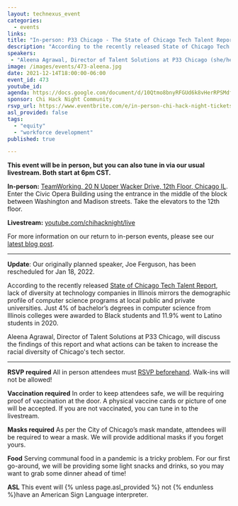```yaml
---
layout: technexus_event
categories:
  - events
links: 
title: "In-person: P33 Chicago - The State of Chicago Tech Talent Report"
description: "According to the recently released State of Chicago Tech Talent Report, lack of diversity at technology companies in Illinois mirrors the demographic profile of computer science programs at local public and private universities. Just 4% of bachelor’s degrees in computer science from Illinois colleges were awarded to Black students and 11.9% went to Latino students in 2020. Aleena Agrawal, Director of Talent Solutions at P33 Chicago, will discuss the findings of this report and what actions can be taken to increase the racial diversity of Chicago’s tech sector."
speakers:
 - "Aleena Agrawal, Director of Talent Solutions at P33 Chicago (she/her)"
image: /images/events/473-aleena.jpg
date: 2021-12-14T18:00:00-06:00
event_id: 473
youtube_id: 
agenda: https://docs.google.com/document/d/10Qtmo8bnyRFGUd6k8vHerRPSMdfoAs8Yvye3_lhMFV4/edit#
sponsor: Chi Hack Night Community
rsvp_url: https://www.eventbrite.com/e/in-person-chi-hack-night-tickets-207988107027
asl_provided: false
tags: 
  - "equity"
  - "workforce development"
published: true

---
```

 
**This event will be in person, but you can also tune in via our usual livestream. Both start at 6pm CST.**

**In-person:** <a href='https://www.google.com/maps/place/TechNexus+Venture+Collaborative/@41.8835673,-87.6394085,17z/data=!3m1!4b1!4m5!3m4!1s0x880e2d5be57f04c5:0xa87e47e177660090!8m2!3d41.8835673!4d-87.6372198'>TeamWorking, 20 N Upper Wacker Drive, 12th Floor, Chicago IL</a>. Enter the Civic Opera Building using the entrance in the middle of the block between Washington and Madison streets. Take the elevators to the 12th floor.

**Livestream:** <a href='https://youtube.com/chihacknight/live'>youtube.com/chihacknight/live</a>

For more information on our return to in-person events, please see our [latest blog post](/blog/2021/11/09/2021-return-to-in-person.html). 

---

**Update**: Our originally planned speaker, Joe Ferguson, has been rescheduled for Jan 18, 2022.

According to the recently released [State of Chicago Tech Talent Report](https://p33chicago.com/tech-talent-report/), lack of diversity at technology companies in Illinois mirrors the demographic profile of computer science programs at local public and private universities. Just 4% of bachelor’s degrees in computer science from Illinois colleges were awarded to Black students and 11.9% went to Latino students in 2020.

Aleena Agrawal, Director of Talent Solutions at P33 Chicago, will discuss the findings of this report and what actions can be taken to increase the racial diversity of Chicago's tech sector.

---

**RSVP required** All in person attendees must [RSVP beforehand]({{page.rsvp_url}}). Walk-ins will not be allowed!

**Vaccination required** In order to keep attendees safe, we will be requiring proof of vaccination at the door. A physical vaccine cards or picture of one will be accepted. If you are not vaccinated, you can tune in to the livestream.

**Masks required** As per the City of Chicago’s mask mandate, attendees will be required to wear a mask. We will provide additional masks if you forget yours.

**Food** Serving communal food in a pandemic is a tricky problem. For our first go-around, we will be providing some light snacks and drinks, so you may want to grab some dinner ahead of time!

**ASL** This event will {% unless page.asl_provided %} not {% endunless %}have an American Sign Language interpreter.

